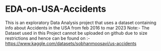 # EDA-on-USA-Accidents
This is an exploratory Data Analysis project that uses a dataset containing info about Accidents in the USA from feb 2016 to mar 2023
Note:- The Dataset used in this Project cannot be uploaded on github due to size restrictions and hence can be found on :- https://www.kaggle.com/datasets/sobhanmoosavi/us-accidents 
